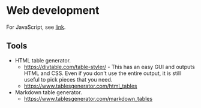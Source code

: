 # Web development

For JavaScript, see [link](</Scripting%20languages/JavaScript/README.md>).

## Tools

- HTML table generator.
    - https://divtable.com/table-styler/ - This has an easy GUI and outputs HTML and CSS. Even if you don't use the entire output, it is still useful to pick pieces that you need.
    - https://www.tablesgenerator.com/html_tables
- Markdown table generator.
    - https://www.tablesgenerator.com/markdown_tables
<!--stackedit_data:
eyJoaXN0b3J5IjpbMzA1NTg4NjY0XX0=
-->